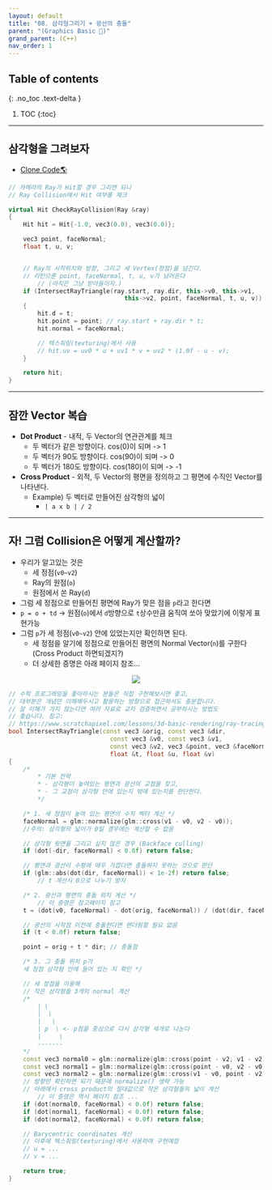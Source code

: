 ```yaml
---
layout: default
title: "08. 삼각형그리기 + 광선의 충돌"
parent: "(Graphics Basic 🎡)"
grand_parent: (C++)
nav_order: 1
---
```


## Table of contents
{: .no_toc .text-delta }

1. TOC
{:toc}

---

## 삼각형을 그려보자

* [Clone Code🌎](https://github.com/EasyCoding-7/Dx11ExampleWithImgui/tree/12/10_Triangle)

```cpp
// 카메라의 Ray가 Hit할 경우 그리면 되니
// Ray Collision에서 Hit 여부를 체크

virtual Hit CheckRayCollision(Ray &ray)
{
    Hit hit = Hit{-1.0, vec3(0.0), vec3(0.0)};

    vec3 point, faceNormal;
    float t, u, v;


    // Ray의 시작위치와 방향, 그리고 세 Vertex(정점)을 넘긴다.
    // 리턴으론 point, faceNormal, t, u, v가 넘어온다
        // (아직은 그냥 받아들이자.)
    if (IntersectRayTriangle(ray.start, ray.dir, this->v0, this->v1,
                                this->v2, point, faceNormal, t, u, v))
    {
        hit.d = t;
        hit.point = point; // ray.start + ray.dir * t;
        hit.normal = faceNormal;

        // 텍스춰링(texturing)에서 사용
        // hit.uv = uv0 * u + uv1 * v + uv2 * (1.0f - u - v);
    }

    return hit;
}
```

---

## 잠깐 Vector 복습

* **Dot Product** - 내적, 두 Vector의 연관관계를 체크
    * 두 벡터가 같은 방향이다. cos(0)이 되며 -> 1
    * 두 벡터가 90도 방향이다. cos(90)이 되며 -> 0
    * 두 벡터가 180도 방향이다. cos(180)이 되며 -> -1
* **Cross Product** - 외적, 두 Vector의 평면을 정의하고 그 평면에 수직인 Vector를 나타낸다.
    * Example) 두 벡터로 만들어진 삼각형의 넓이
        * `| a x b | / 2`

---

## 자! 그럼 Collision은 어떻게 계산할까?

* 우리가 알고있는 것은 
    * 세 정점(`v0~v2`)
    * Ray의 원점(`o`)
    * 원점에서 쏜 Ray(`d`)
* 그럼 세 정점으로 만들어진 평면에 Ray가 맞은 점을 `p`라고 한다면
* `p = o + td` -> 원점(`o`)에서 `d`방향으로 `t`상수만큼 움직여 쏘아 맞았기에 이렇게 표현가능
* 그럼 `p`가 세 정점(`v0~v2`) 안에 있었는지만 확인하면 된다.
    * 세 정점을 알기에 정점으로 만들어진 평면의 Normal Vector(`n`)를 구한다(Cross Product 하면되겠지?)
    * 더 상세한 증명은 아래 페이지 참조...

<p align="center">
  <img src="https://taehyungs-programming-blog.github.io/blog/assets/images/cpp/graphics/graphics-8-1.png"/>
</p>

```cpp
// 수학 프로그래밍을 좋아하시는 분들은 직접 구현해보시면 좋고,
// 대부분은 개념만 이해해두시고 활용하는 방향으로 접근하셔도 충분합니다.
// 잘 이해가 가지 않는다면 여러 자료로 교차 검증하면서 공부하시는 방법도
// 좋습니다. 참고:
// https://www.scratchapixel.com/lessons/3d-basic-rendering/ray-tracing-rendering-a-triangle/ray-triangle-intersection-geometric-solution
bool IntersectRayTriangle(const vec3 &orig, const vec3 &dir,
                            const vec3 &v0, const vec3 &v1,
                            const vec3 &v2, vec3 &point, vec3 &faceNormal,
                            float &t, float &u, float &v)
{
    /*
        * 기본 전략
        * - 삼각형이 놓여있는 평면과 광선의 교점을 찾고,
        * - 그 교점이 삼각형 안에 있는지 밖에 있는지를 판단한다.
        */

    /* 1. 세 정점이 놓여 있는 평면의 수직 벡터 계산 */
    faceNormal = glm::normalize(glm::cross(v1 - v0, v2 - v0));
    //주의: 삼각형의 넓이가 0일 경우에는 계산할 수 없음

    // 삼각형 뒷면을 그리고 싶지 않은 경우 (Backface culling)
    if (dot(-dir, faceNormal) < 0.0f) return false;

    // 평면과 광선이 수평에 매우 가깝다면 충돌하지 못하는 것으로 판단
    if (glm::abs(dot(dir, faceNormal)) < 1e-2f) return false; 
        // t 계산시 0으로 나누기 방지

    /* 2. 광선과 평면의 충돌 위치 계산 */
        // 이 증명은 참고페이지 참고
    t = (dot(v0, faceNormal) - dot(orig, faceNormal)) / (dot(dir, faceNormal));

    // 광선의 시작점 이전에 충돌한다면 렌더링할 필요 없음
    if (t < 0.0f) return false;

    point = orig + t * dir; // 충돌점

    /* 3. 그 충돌 위치 p가 
    세 정점 삼각형 안에 들어 있는 지 확인 */

    // 세 정점을 이용해
    // 작은 삼각형들 3개의 normal 계산
    /*
        | \
        |  \
        |   \
        | p  \ <- p점을 중심으로 다시 삼각형 세개로 나눈다
        |     \
        -------
    */
    const vec3 normal0 = glm::normalize(glm::cross(point - v2, v1 - v2));
    const vec3 normal1 = glm::normalize(glm::cross(point - v0, v2 - v0));
    const vec3 normal2 = glm::normalize(glm::cross(v1 - v0, point - v2));
    // 방향만 확인하면 되기 때문에 normalize() 생략 가능
    // 아래에서 cross product의 절대값으로 작은 삼각형들의 넓이 계산
        // 이 증명은 역시 페이지 참조 ...
    if (dot(normal0, faceNormal) < 0.0f) return false;
    if (dot(normal1, faceNormal) < 0.0f) return false;
    if (dot(normal2, faceNormal) < 0.0f) return false;

    // Barycentric coordinates 계산
    // 이후에 텍스춰링(texturing)에서 사용하며 구현예정
    // u = ...
    // v = ...

    return true;
}
```